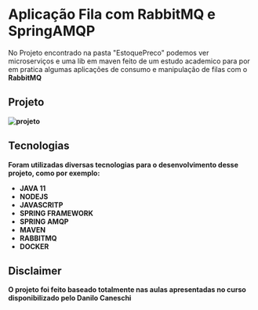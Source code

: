 # Aplicação Fila com RabbitMQ e SpringAMQP

<div>
<p>No Projeto encontrado na pasta "EstoquePreco" podemos ver microserviços e uma lib em maven feito de um estudo academico para por em pratica algumas aplicações de consumo e manipulação de filas com o <b>RabbitMQ<b></p>

## Projeto

![projeto](https://user-images.githubusercontent.com/51996690/120472712-9cdca900-c37c-11eb-967d-a4749f764c4e.png)

## Tecnologias
<p>Foram utilizadas diversas tecnologias para o desenvolvimento desse projeto, como por exemplo:</p>
<ul>
<li>JAVA 11</li>
<li>NODEJS</li>
<li>JAVASCRITP</li>
<li>SPRING FRAMEWORK</li>
<li>SPRING AMQP</li>
<li>MAVEN</li>
<li>RABBITMQ</li>
<li>DOCKER</li>
</ul>
</div>

## Disclaimer

<p>O projeto foi feito baseado totalmente nas aulas apresentadas no curso disponibilizado pelo <b>Danilo Caneschi<b></p>
